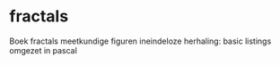 # fractals
Boek fractals meetkundige figuren ineindeloze herhaling: basic listings omgezet in pascal
